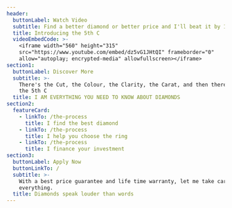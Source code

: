 ```yaml
---
header:
  buttonLabel: Watch Video
  subtitle: Find a better diamond or better price and I'll beat it by 10%
  title: Introducing the 5th C
  videoEmbedCode: >-
    <iframe width="560" height="315"
    src="https://www.youtube.com/embed/dz5vG1JHtQI" frameborder="0"
    allow="autoplay; encrypted-media" allowfullscreen></iframe>
section1:
  buttonLabel: Discover More
  subtitle: >-
    There's the Cut, the Colour, the Clarity, the Carat, and then there's me,
    the 5th C
  title: I AM EVERYTHING YOU NEED TO KNOW ABOUT DIAMONDS
section2:
  featureCard:
    - linkTo: /the-process
      title: I find the best diamond
    - linkTo: /the-process
      title: I help you choose the ring
    - linkTo: /the-process
      title: I finance your investment
section3:
  buttonLabel: Apply Now
  buttonLinkTo: /
  subtitle: >-
    With a best price guarantee and life time warranty, let me take care of
    everything.
  title: Diamonds speak louder than words
---
```


